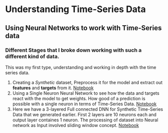 ﻿# Understanding Time-Series Data
## Using Neural Networks to work with Time-Series data

### Different Stages that I broke down working with such a different kind of data.
This was my first type, understanding and working in depth with the time series data.
1. Creating a *Synthetic* dataset, Preprocess it for the model and extract out **features** and **targets** from it.
[Notebook](https://github.com/Stalwart-GS/Tensorflow-Developer-Practise/blob/main/Working%20on%20Time%20Series%20Data/Dataset%20-%20Create%2C%20Preprocessing%2C%20Extract%20Features%20%26%20Targets.ipynb)
2. Using a Single Neuron Neural Network to see how the data and targets react with the model to get weights. How good of a prediction is  possible with a single neuron in terms of Time-Series Data. 
[Notebook](https://github.com/Stalwart-GS/Tensorflow-Developer-Practise/blob/main/Working%20on%20Time%20Series%20Data/Single%20Neuron%20NN%20for%20Time_Series.ipynb)
1. Here we have a 3-layered Full connected DNN for Synthetic Time-Series Data that we generated earlier. First 2 layers are 10 neurons each and output layer containes 1 neuron. The processing of dataset into Neural network as Input involved sliding window concept. [Notebook](https://github.com/Stalwart-GS/Tensorflow-Developer-Practise/blob/main/Working%20on%20Time%20Series%20Data/Basic%20DNN%20for%20Time-Series.ipynb)

